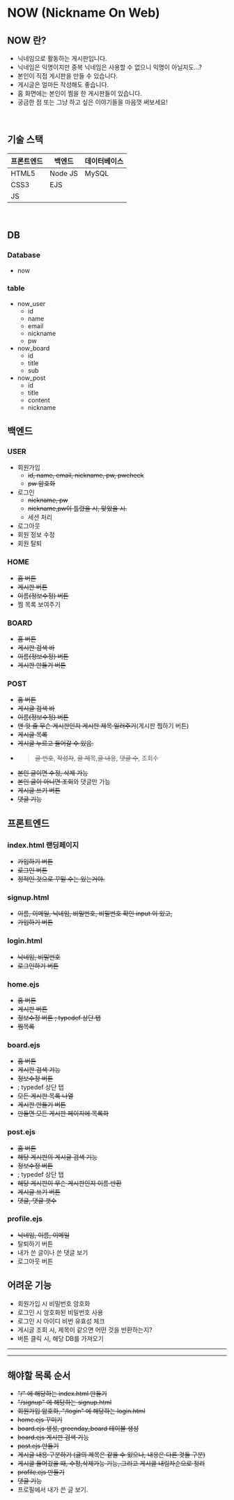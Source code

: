 # NOW (Nickname On Web)
## NOW 란?
- 닉네임으로 활동하는 게시판입니다. 
- 닉네임은 익명이지만 중복 닉네임은 사용할 수 없으니 익명이 아닐지도...?
- 본인이 직접 게시판을 만들 수 있습니다.
- 게시글은 얼마든 작성해도 좋습니다.
- 홈 화면에는 본인이 찜을 한 게시판들이 있습니다.
- 궁금한 점 또는 그냥 하고 싶은 이야기들을 마음껏 써보세요!

<br>

## 기술 스택
|프론트엔드|백엔드|데이터베이스|
|---|---|---|
|HTML5|Node JS|MySQL|
|CSS3|EJS||
|JS|||

<br>




## DB
### Database
- now
### table
- now_user
    - id
    - name
    - email
    - nickname
    - pw
- now_board
    - id
    - title
    - sub
- now_post
    - id
    - title
    - content
    - nickname

## 백엔드
### USER
- 회원가입
    - ~~id, name, email, nickname, pw, pwcheck~~
    - ~~pw 암호화~~
- 로그인
    - ~~nickname, pw~~
    - ~~nickname,pw이 틀렸을 시, 맞았을 시.~~
    - 세션 처리
- 로그아웃
- 회원 정보 수정
- 회원 탈퇴

### HOME
- ~~홈 버튼~~
- ~~게시판 버튼~~
- ~~이름(정보수정) 버튼~~
- 찜 목록 보여주기

### BOARD
- ~~홈 버튼~~
- ~~게시판 검색 바~~
- ~~이름(정보수정) 버튼~~
- ~~게시판 만들기 버튼~~

### POST
- ~~홈 버튼~~
- ~~게시글 검색 바~~
- ~~이름(정보수정) 버튼~~
- ~~맨 윗 줄 무슨 게시판인지 게시판 제목 일러주기~~(게시판 찜하기 버튼)
- ~~게시글 목록~~ 
- ~~게시글 누르고 들어갈 수 있음.~~
- > ~~글 번호~~, ~~작성자~~, ~~글 제목~~,~~글 내용~~, ~~댓글 수~~, 조회수
- ~~본인 글이면 수정, 삭제 가능~~
- ~~본인 글이 아니면 조회~~와 댓글만 가능
- ~~게시글 쓰기 버튼~~
- ~~댓글 기능~~

## 프론트엔드
### index.html 랜딩페이지
- ~~가입하기 버튼~~
- ~~로그인 버튼~~
- ~~정적인 것으로 꾸밀 수는 있는거야.~~
### signup.html
- ~~이름, 이메일, 닉네임, 비밀번호, 비밀번호 확인 input 이 있고,~~
- ~~가입하기 버튼~~
### login.html
- ~~닉네임, 비밀번호~~
- ~~로그인하기 버튼~~
### home.ejs
- ~~홈 버튼~~
- ~~게시판 버튼~~
- ~~정보수정 버튼 ; typedef 상단 탭~~
- ~~찜목록~~
### board.ejs
- ~~홈 버튼~~
- ~~게시판 검색 기능~~
- ~~정보수정 버튼~~
- ; typedef 상단 탭
- ~~모든 게시판 목록 나열~~
- ~~게시판 만들기 버튼~~
- ~~만들면 모든 게시판 페이지에 목록화~~
### post.ejs
- ~~홈 버튼~~
- ~~해당 게시판의 게시글 검색 기능~~
- ~~정보수정 버튼~~
- ; typedef 상단 탭
- ~~해당 게시판이 무슨 게시판인지 이름 반환~~
- ~~게시글 쓰기 버튼~~
- ~~댓글, 댓글 갯수~~
### profile.ejs
- ~~닉네임, 이름, 이메일~~
- 탈퇴하기 버튼
- 내가 쓴 글이나 쓴 댓글 보기
- 로그아웃 버튼

## 어려운 기능
- 회원가입 시 비밀번호 암호화
- 로그인 시 암호화된 비밀번호 사용
- 로그인 시 아이디 비번 유효성 체크
- 게시글 조회 시, 제목이 같으면 어떤 것을 반환하는지?
- 버튼 클릭 시, 해당 DB를 가져오기

---
---

## 해야할 목록 순서
- ~~"/" 에 해당하는 index.html 만들기~~
- ~~"/signup" 에 해당하는 signup.html~~
- ~~회원가입 암호화, "/login" 에 해당하는 login.html~~
- ~~home.ejs 꾸미기~~
- ~~board.ejs 생성, greenday_board 테이블 생성~~
- ~~board.ejs 게시판 검색 기능~~
- ~~post.ejs 만들기~~
- ~~게시글 내용 구분하기 (글의 제목은 같을 수 있으나, 내용은 다른 것들 구분)~~
- ~~게시글 들어갔을 때, 수정,삭제가능 기능, 그리고 게시글 내림차순으로 정리~~
- ~~profile.ejs 만들기~~
- ~~댓글 기능~~
- 프로필에서 내가 쓴 글 보기.